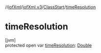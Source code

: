 //[iofXml](../../../index.md)/[iofXml.v3](../index.md)/[ClassStart](index.md)/[timeResolution](time-resolution.md)

# timeResolution

[jvm]\
protected open var [timeResolution](time-resolution.md): [Double](https://docs.oracle.com/javase/8/docs/api/java/lang/Double.html)
